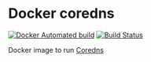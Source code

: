 # Docker coredns

[![Docker Automated build](https://img.shields.io/docker/automated/jrottenberg/ffmpeg.svg)](https://hub.docker.com/r/yorickps/coredns/builds/)
[![Build Status](https://travis-ci.org/yorickps/docker-coredns.svg?branch=master)](https://travis-ci.org/yorickps/docker-coredns)

Docker image to run [Coredns](https://coredns.io/)


